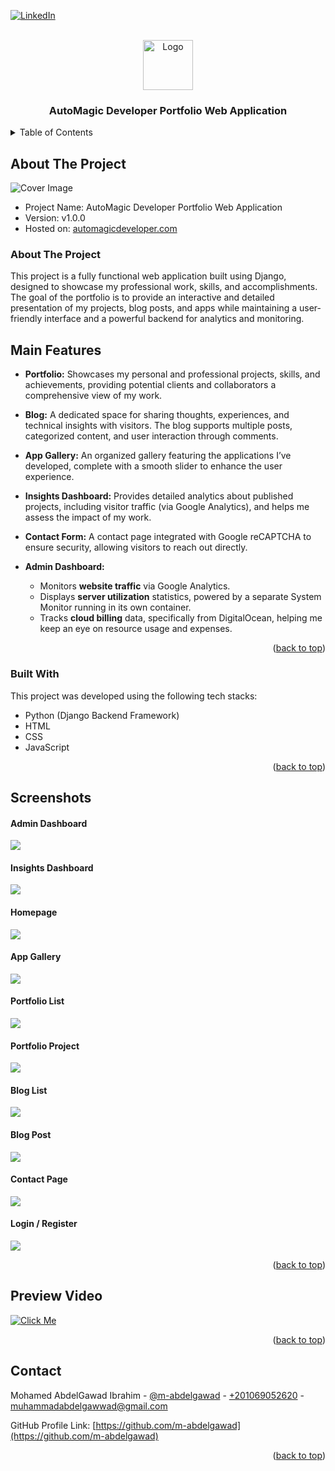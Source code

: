 <!-- PROJECT SHIELDS -->
<!--
*** I'm using markdown "reference style" links for readability.
*** Reference links are enclosed in brackets [ ] instead of parentheses ( ).
*** See the bottom of this document for the declaration of the reference variables
*** for contributors-url, forks-url, etc. This is an optional, concise syntax you may use.
*** https://www.markdownguide.org/basic-syntax/#reference-style-links
-->

<a name="readme-top"></a>

[![LinkedIn][linkedin-shield]][linkedin-url]



<!-- PROJECT LOGO -->
<br />
<div align="center">
    <img src="readme_files/logo.png" alt="Logo" width="80" >

<h3 align="center">AutoMagic Developer Portfolio Web Application</h3>

</div>


<!-- TABLE OF CONTENTS -->
<details>
  <summary>Table of Contents</summary>
  <ol>
    <li><a href="#about-the-project">About The Project</a></li>
    <li><a href="#main-features">Main Features</a></li>
    <li><a href="#screenshots">Screenshots</a></li>
    <li><a href="#preview-video">Preview Video</a></li>
    <li><a href="#contact">Contact</a></li>
  </ol> 
</details>


<!-- ABOUT THE PROJECT -->

## About The Project

<img src="readme_files/cover.jpg" alt="Cover Image">

* Project Name: AutoMagic Developer Portfolio Web Application
* Version: v1.0.0
* Hosted on: [automagicdeveloper.com](https://automagicdeveloper.com)

### About The Project

This project is a fully functional web application built using Django, designed to showcase my professional work,
skills, and accomplishments. The goal of the portfolio is to provide an interactive and detailed presentation of my
projects, blog posts, and apps while maintaining a user-friendly interface and a powerful backend for analytics and
monitoring.

## Main Features

* **Portfolio:** Showcases my personal and professional projects, skills, and achievements, providing potential clients
  and collaborators a comprehensive view of my work.

* **Blog:** A dedicated space for sharing thoughts, experiences, and technical insights with visitors. The blog supports
  multiple posts, categorized content, and user interaction through comments.

* **App Gallery:** An organized gallery featuring the applications I’ve developed, complete with a smooth slider to
  enhance the user experience.

* **Insights Dashboard:** Provides detailed analytics about published projects, including visitor traffic (via Google
  Analytics), and helps me assess the impact of my work.

* **Contact Form:** A contact page integrated with Google reCAPTCHA to ensure security, allowing visitors to reach out
  directly.

* **Admin Dashboard:**
    * Monitors **website traffic** via Google Analytics.
    * Displays **server utilization** statistics, powered by a separate System Monitor running in its own container.
    * Tracks **cloud billing** data, specifically from DigitalOcean, helping me keep an eye on resource usage and
      expenses.

<p align="right">(<a href="#readme-top">back to top</a>)</p>

### Built With

This project was developed using the following tech stacks:

* Python (Django Backend Framework)
* HTML
* CSS
* JavaScript

<p align="right">(<a href="#readme-top">back to top</a>)</p>

<!-- Screenshots -->

## Screenshots

#### Admin Dashboard

<img src="readme_files/admin_dashboard.jpg">

#### Insights Dashboard

<img src="readme_files/insights_dashboard.jpg">

#### Homepage

<img src="readme_files/homepage.jpg">

#### App Gallery

<img src="readme_files/app_gallery.jpg">

#### Portfolio List

<img src="readme_files/portfolio_list.jpg">

#### Portfolio Project

<img src="readme_files/portfolio_project.jpg">

#### Blog List

<img src="readme_files/blog_list.jpg">

#### Blog Post

<img src="readme_files/blog_post.jpg">

#### Contact Page

<img src="readme_files/contact.jpg">

#### Login / Register

<img src="readme_files/login_register.jpg">

<p align="right">(<a href="#readme-top">back to top</a>)</p>

<!-- Preview Video -->

## Preview Video

[![Click Me](readme_files/video_cover.jpg)](https://youtu.be/39FHj4iAQSA)
<p align="right">(<a href="#readme-top">back to top</a>)</p>

<!-- CONTACT -->

## Contact

Mohamed AbdelGawad Ibrahim - [@m-abdelgawad](https://www.linkedin.com/in/m-abdelgawad/) - <a href="tel:+201069052620">
+201069052620</a> - muhammadabdelgawwad@gmail.com

GitHub Profile Link: [https://github.com/m-abdelgawad](https://github.com/m-abdelgawad)

<p align="right">(<a href="#readme-top">back to top</a>)</p>

<!-- MARKDOWN LINKS & IMAGES -->
<!-- https://www.markdownguide.org/basic-syntax/#reference-style-links -->

[linkedin-shield]: https://img.shields.io/badge/-LinkedIn-black.svg?style=for-the-badge&logo=linkedin&colorB=555

[linkedin-url]: https://www.linkedin.com/in/m-abdelgawad/
